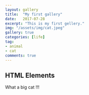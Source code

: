 ```yaml
---
layout: gallery
title:  "My first gallery"
date:   2017-07-28
excerpt: "This is my first gellery."
img: "/assets/img/cat.jpeg"
gallery: true
categories: [life]
tag:
- animal
- cat
comments: true
---
```


## HTML Elements

What a big cat !!!
